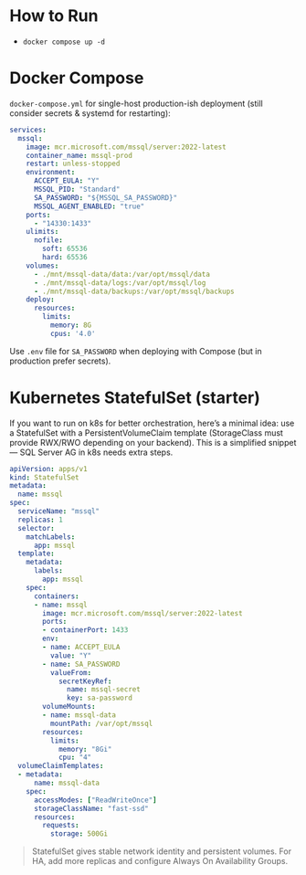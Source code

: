 # How to Run
- `docker compose up -d`

# Docker Compose 
`docker-compose.yml` for single-host production-ish deployment (still consider secrets & systemd for restarting):
```yaml
services:
  mssql:
    image: mcr.microsoft.com/mssql/server:2022-latest
    container_name: mssql-prod
    restart: unless-stopped
    environment:
      ACCEPT_EULA: "Y"
      MSSQL_PID: "Standard"
      SA_PASSWORD: "${MSSQL_SA_PASSWORD}"
      MSSQL_AGENT_ENABLED: "true"
    ports:
      - "14330:1433"
    ulimits:
      nofile:
        soft: 65536
        hard: 65536
    volumes:
      - ./mnt/mssql-data/data:/var/opt/mssql/data
      - ./mnt/mssql-data/logs:/var/opt/mssql/log
      - ./mnt/mssql-data/backups:/var/opt/mssql/backups
    deploy:
      resources:
        limits:
          memory: 8G
          cpus: '4.0'
```

Use `.env` file for `SA_PASSWORD` when deploying with Compose (but in production prefer secrets).

# Kubernetes StatefulSet (starter)
If you want to run on k8s for better orchestration, here’s a minimal idea: use a StatefulSet with a PersistentVolumeClaim template (StorageClass must provide RWX/RWO depending on your backend). This is a simplified snippet — SQL Server AG in k8s needs extra steps.
```yaml
apiVersion: apps/v1
kind: StatefulSet
metadata:
  name: mssql
spec:
  serviceName: "mssql"
  replicas: 1
  selector:
    matchLabels:
      app: mssql
  template:
    metadata:
      labels:
        app: mssql
    spec:
      containers:
      - name: mssql
        image: mcr.microsoft.com/mssql/server:2022-latest
        ports:
        - containerPort: 1433
        env:
        - name: ACCEPT_EULA
          value: "Y"
        - name: SA_PASSWORD
          valueFrom:
            secretKeyRef:
              name: mssql-secret
              key: sa-password
        volumeMounts:
        - name: mssql-data
          mountPath: /var/opt/mssql
        resources:
          limits:
            memory: "8Gi"
            cpu: "4"
  volumeClaimTemplates:
  - metadata:
      name: mssql-data
    spec:
      accessModes: ["ReadWriteOnce"]
      storageClassName: "fast-ssd"
      resources:
        requests:
          storage: 500Gi
```

> StatefulSet gives stable network identity and persistent volumes. For HA, add more replicas and configure Always On Availability Groups.